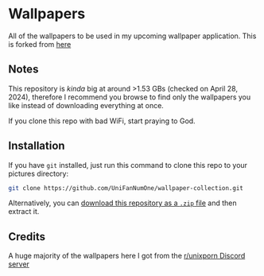 # Wallpapers

All of the wallpapers to be used in my upcoming wallpaper application. This is forked from [here](https://github.com/michaelScopic/Wallpapers)

## Notes

This repository is _kinda_ big at around >1.53 GBs (checked on April 28, 2024), therefore I recommend you browse to find only the wallpapers you like instead of downloading everything at once.

If you clone this repo with bad WiFi, start praying to God.

## Installation

If you have `git` installed, just run this command to clone this repo to your pictures directory:
```sh
git clone https://github.com/UniFanNumOne/wallpaper-collection.git
```

Alternatively, you can [download this repository as a `.zip` file](https://github.com/UniFanNumOne/wallpaper-collection/archive/refs/heads/main.zip) and then extract it.

## Credits

A huge majority of the wallpapers here I got from the [r/unixporn Discord server](https://discord.gg/unixporn)
